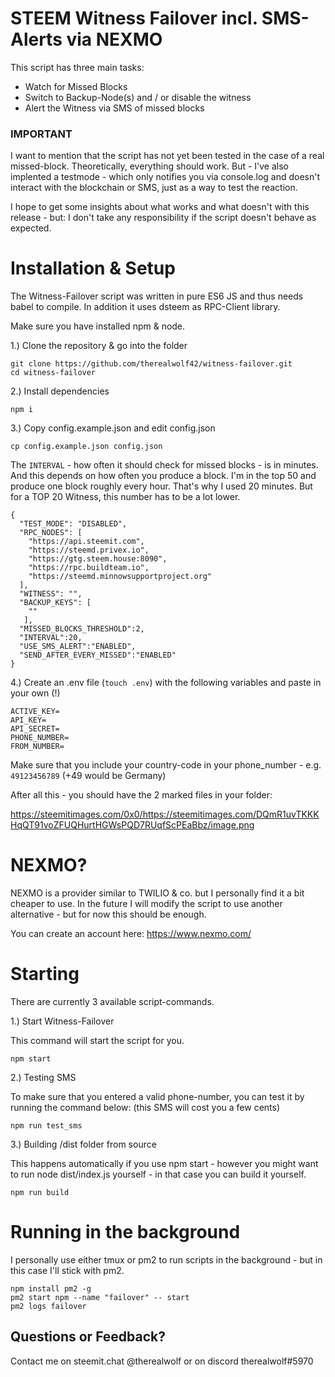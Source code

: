 # STEEM Witness Failover incl. SMS-Alerts via NEXMO

This script has three main tasks:

- Watch for Missed Blocks
- Switch to Backup-Node(s) and / or disable the witness
- Alert the Witness via SMS of missed blocks

### IMPORTANT

I want to mention that the script has not yet been tested in the case of a real missed-block. Theoretically, everything should work. 
But - I've also implented a testmode - which only notifies you via console.log and doesn't interact with the blockchain or SMS, just as a way to test the reaction.

I hope to get some insights about what works and what doesn't with this release - but: I don't take any responsibility if the script doesn't behave as expected.

# Installation & Setup

The Witness-Failover script was written in pure ES6 JS and thus needs babel to compile. In addition it uses dsteem as RPC-Client library.

Make sure you have installed npm & node.

1.) Clone the repository & go into the folder

```
git clone https://github.com/therealwolf42/witness-failover.git
cd witness-failover
```
2.) Install dependencies

```
npm i
```
3.) Copy config.example.json and edit config.json

```
cp config.example.json config.json
```

The `INTERVAL` - how often it should check for missed blocks - is in minutes. And this depends on how often you produce a block. I'm in the top 50 and produce one block roughly every hour. That's why I used 20 minutes. But for a TOP 20 Witness, this number has to be a lot lower.

```
{
  "TEST_MODE": "DISABLED",
  "RPC_NODES": [
    "https://api.steemit.com",
    "https://steemd.privex.io",
    "https://gtg.steem.house:8090",
    "https://rpc.buildteam.io",
    "https://steemd.minnowsupportproject.org"
  ],
  "WITNESS": "",
  "BACKUP_KEYS": [
    ""
   ],
  "MISSED_BLOCKS_THRESHOLD":2,
  "INTERVAL":20,
  "USE_SMS_ALERT":"ENABLED",
  "SEND_AFTER_EVERY_MISSED":"ENABLED"
}
```

4.) Create an .env file (`touch .env`) with the following variables and paste in your own (!)

```
ACTIVE_KEY=
API_KEY=
API_SECRET=
PHONE_NUMBER=
FROM_NUMBER=
```

Make sure that you include your country-code in your phone_number - e.g. `49123456789` (+49 would be Germany)

After all this - you should have the 2 marked files in your folder:

https://steemitimages.com/0x0/https://steemitimages.com/DQmR1uvTKKKHqQT91voZFUQHurtHGWsPQD7RUqfScPEaBbz/image.png

# NEXMO?

NEXMO is a provider similar to TWILIO & co. but I personally find it a bit cheaper to use. In the future I will modify the script to use another alternative - but for now this should be enough.

You can create an account here: https://www.nexmo.com/

# Starting

There are currently 3 available script-commands.

1.) Start Witness-Failover

This command will start the script for you.

```
npm start
```

2.) Testing SMS

To make sure that you entered a valid phone-number, you can test it by running the command below:
(this SMS will cost you a few cents)

```
npm run test_sms
```

3.) Building /dist folder from source

This happens automatically if you use npm start - however you might want to run node dist/index.js yourself - in that case you can build it yourself.

```
npm run build
```

# Running in the background

I personally use either tmux or pm2 to run scripts in the background - but in this case I'll stick with pm2.

```
npm install pm2 -g
pm2 start npm --name "failover" -- start
pm2 logs failover
```

## Questions or Feedback?

Contact me on steemit.chat @therealwolf or on discord therealwolf#5970

